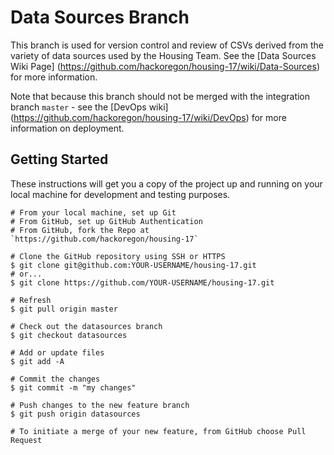 # Data Sources Branch
This branch is used for version control and review of CSVs derived from the variety of data sources used by the Housing Team. See the [Data Sources Wiki Page] (https://github.com/hackoregon/housing-17/wiki/Data-Sources) for more information.

Note that because this branch should not be merged with the integration branch `master` - see the [DevOps wiki] (https://github.com/hackoregon/housing-17/wiki/DevOps) for more information on deployment.

## Getting Started

These instructions will get you a copy of the project up and running on your local machine for development and testing purposes.
```
# From your local machine, set up Git
# From GitHub, set up GitHub Authentication
# From GitHub, fork the Repo at `https://github.com/hackoregon/housing-17`

# Clone the GitHub repository using SSH or HTTPS
$ git clone git@github.com:YOUR-USERNAME/housing-17.git
# or...
$ git clone https://github.com/YOUR-USERNAME/housing-17.git

# Refresh
$ git pull origin master

# Check out the datasources branch
$ git checkout datasources

# Add or update files
$ git add -A

# Commit the changes
$ git commit -m "my changes"

# Push changes to the new feature branch
$ git push origin datasources

# To initiate a merge of your new feature, from GitHub choose Pull Request

```
